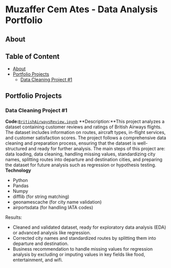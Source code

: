 # Muzaffer Cem Ates - Data Analysis Portfolio

## About

## Table of Content
- [About](#about)
- [Portfolio Projects](#portfolio-projects)
  + [Data Cleaning Project #1]()
## Portfolio Projects

### Data Cleaning Project #1
**Code:**[`BritishAirwaysReview.ipynb`](https://github.com/MuzafferCemAtes/DataAnalystPortfolio/blob/main/DataCleaningProject1/BritishAirwaysReview.ipynb)
**Description:**This project analyzes a dataset containing customer reviews and ratings of British Airways flights. The dataset includes information on routes, aircraft types, in-flight services, and customer satisfaction scores. The project follows a comprehensive data cleaning and preparation process, ensuring that the dataset is well-structured and ready for further analysis. The main steps of this project are: data loading, data cleaning, handling missing values, standardizing city names, splitting routes into departure and destination cities, and preparing the dataset for future analysis such as regression or hypothesis testing.
**Technology**
* Python
* Pandas
* Numpy
* difflib (for string matching)
* geonamescache (for city name validation)
* airportsdata (for handling IATA codes)

Results:
* Cleaned and validated dataset, ready for exploratory data analysis (EDA) or advanced analysis like regression.
* Corrected city names and standardized routes by splitting them into departure and destination.
* Business recommendation to handle missing values for regression analysis by excluding or imputing values in key fields like food, entertainment, and wifi.

